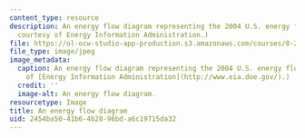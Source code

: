 ```yaml
---
content_type: resource
description: An energy flow diagram representing the 2004 U.S. energy flow. (Image
  courtesy of Energy Information Administration.)
file: https://ol-ocw-studio-app-production.s3.amazonaws.com/courses/8-21-the-physics-of-energy-fall-2009/2454ba5041b64b2896bda6c19715da32_8-21f09-th.jpg
file_type: image/jpeg
image_metadata:
  caption: An energy flow diagram representing the 2004 U.S. energy flow. (Image courtesy
    of [Energy Information Administration](http://www.eia.doe.gov/).)
  credit: ''
  image-alt: An energy flow diagram.
resourcetype: Image
title: An energy flow diagram
uid: 2454ba50-41b6-4b28-96bd-a6c19715da32
---
```

